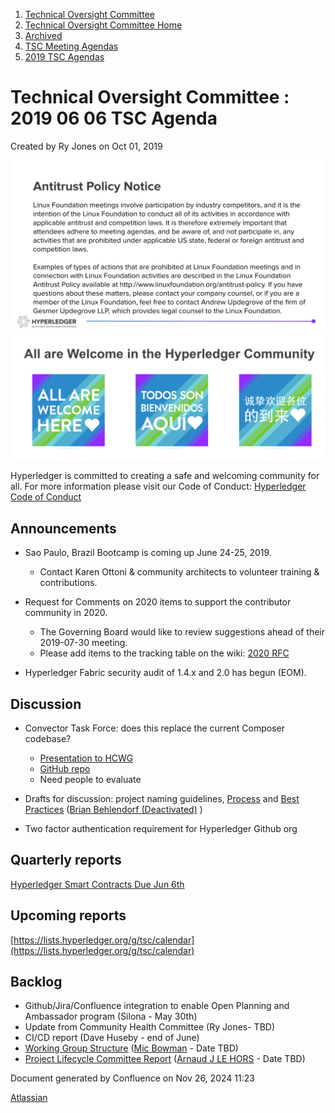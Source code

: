 1. [Technical Oversight Committee](index.html)
2. [Technical Oversight Committee Home](Technical-Oversight-Committee-Home_21430274.html)
3. [Archived](Archived_21447696.html)
4. [TSC Meeting Agendas](TSC-Meeting-Agendas_21448768.html)
5. [2019 TSC Agendas](2019-TSC-Agendas_21448769.html)

# Technical Oversight Committee : 2019 06 06 TSC Agenda

Created by Ry Jones on Oct 01, 2019

![](attachments/21431877/21448548.png?height=250) ![](attachments/21431877/21448549.png?height=250)

Hyperledger is committed to creating a safe and welcoming community for all. For more information please visit our Code of Conduct: [Hyperledger Code of Conduct](https://lf-hyperledger.atlassian.net/wiki/spaces/HYP/pages/19595281/Hyperledger+Code+of+Conduct)

## Announcements

- Sao Paulo, Brazil Bootcamp is coming up June 24-25, 2019.
  
  - Contact Karen Ottoni &amp; community architects to volunteer training &amp; contributions.
- Request for Comments on 2020 items to support the contributor community in 2020.
  
  - The Governing Board would like to review suggestions ahead of their 2019-07-30 meeting.
  - Please add items to the tracking table on the wiki: [2020 RFC](/wiki/pages/createpage.action?spaceKey=HYP&title=RFC%20-%202020%20Contributor%20Support)
- Hyperledger Fabric security audit of 1.4.x and 2.0 has begun (EOM).

## Discussion

- Convector Task Force: does this replace the current Composer codebase?
  
  - [Presentation to HCWG](https://lf-hyperledger.atlassian.net/wiki/display/HCSIG/2019.05.17+General+Meeting+Agenda?preview=%2F9110464%2F13861356%2FHC-SIG%20Presentation%20Convector%20May%2019.pdf)
  - [GitHub repo](https://github.com/hyperledger-labs/convector)
  - Need people to evaluate
- Drafts for discussion: project naming guidelines, [Process](#) and [Best Practices](/wiki/pages/createpage.action?spaceKey=CA&title=New%20Project%20Branding%20Considerations%20-%20DRAFT%20pending%20TSC%2BMC%20approval) ([Brian Behlendorf (Deactivated)](https://lf-hyperledger.atlassian.net/wiki/people/616ecf50702bd0006a5a7c6b?ref=confluence) )
- Two factor authentication requirement for Hyperledger Github org

## Quarterly reports

[Hyperledger Smart Contracts Due Jun 6th](https://lf-hyperledger.atlassian.net/wiki/display/HYP/2019+Q1+Smart+Contracts+Working+Group)

## Upcoming reports

[https://lists.hyperledger.org/g/tsc/calendar](https://lists.hyperledger.org/g/tsc/calendar)

## Backlog

- Github/Jira/Confluence integration to enable Open Planning and Ambassador program (Silona - May 30th)
- Update from Community Health Committee (Ry Jones- TBD)
- CI/CD report (Dave Huseby - end of June)
- [Working Group Structure](https://lf-hyperledger.atlassian.net/wiki/display/TF/Working+Group+Task+Force) ([Mic Bowman](https://lf-hyperledger.atlassian.net/wiki/people/712020:38b65256-bc81-41b7-bc8d-23f728855f5a?ref=confluence) - Date TBD)
- [Project Lifecycle Committee Report](https://lf-hyperledger.atlassian.net/wiki/display/TF/Project+Lifecycle+Task+Force) ([Arnaud J LE HORS](https://lf-hyperledger.atlassian.net/wiki/people/70121:0e75e3b8-500a-4067-9f7e-ed46e91bcb9d?ref=confluence) - Date TBD)

Document generated by Confluence on Nov 26, 2024 11:23

[Atlassian](http://www.atlassian.com/)
